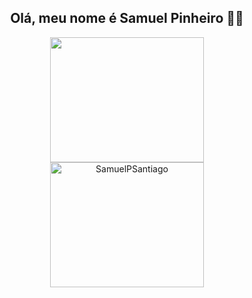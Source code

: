 <h2 align="center">Olá, meu nome é Samuel Pinheiro 👋👋</h2>

<div align="center">
  <a href="https://github.com/SamuelPSantiago">
  <img height="200em" src="https://github-readme-stats.vercel.app/api?username=SamuelPSantiago&show_icons=true&theme=dark&include_all_commits=true&count_private=true" width="70%"/>
  <img height="200em" src="https://github-readme-streak-stats.herokuapp.com/?user=SamuelPSantiago&theme=dark" alt="SamuelPSantiago" width="70%" />
</div>
</p>
